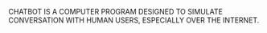 CHATBOT IS A COMPUTER PROGRAM DESIGNED TO SIMULATE CONVERSATION WITH HUMAN USERS, ESPECIALLY OVER THE INTERNET.
